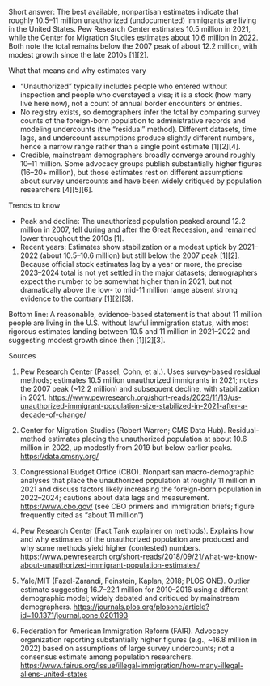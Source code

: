 Short answer: The best available, nonpartisan estimates indicate that roughly 10.5–11 million unauthorized (undocumented) immigrants are living in the United States. Pew Research Center estimates 10.5 million in 2021, while the Center for Migration Studies estimates about 10.6 million in 2022. Both note the total remains below the 2007 peak of about 12.2 million, with modest growth since the late 2010s [1][2].

What that means and why estimates vary
- “Unauthorized” typically includes people who entered without inspection and people who overstayed a visa; it is a stock (how many live here now), not a count of annual border encounters or entries.
- No registry exists, so demographers infer the total by comparing survey counts of the foreign-born population to administrative records and modeling undercounts (the “residual” method). Different datasets, time lags, and undercount assumptions produce slightly different numbers, hence a narrow range rather than a single point estimate [1][2][4].
- Credible, mainstream demographers broadly converge around roughly 10–11 million. Some advocacy groups publish substantially higher figures (16–20+ million), but those estimates rest on different assumptions about survey undercounts and have been widely critiqued by population researchers [4][5][6].

Trends to know
- Peak and decline: The unauthorized population peaked around 12.2 million in 2007, fell during and after the Great Recession, and remained lower throughout the 2010s [1].
- Recent years: Estimates show stabilization or a modest uptick by 2021–2022 (about 10.5–10.6 million) but still below the 2007 peak [1][2]. Because official stock estimates lag by a year or more, the precise 2023–2024 total is not yet settled in the major datasets; demographers expect the number to be somewhat higher than in 2021, but not dramatically above the low- to mid-11 million range absent strong evidence to the contrary [1][2][3].

Bottom line: A reasonable, evidence-based statement is that about 11 million people are living in the U.S. without lawful immigration status, with most rigorous estimates landing between 10.5 and 11 million in 2021–2022 and suggesting modest growth since then [1][2][3].

Sources
1) Pew Research Center (Passel, Cohn, et al.). Uses survey-based residual methods; estimates 10.5 million unauthorized immigrants in 2021; notes the 2007 peak (~12.2 million) and subsequent decline, with stabilization in 2021. https://www.pewresearch.org/short-reads/2023/11/13/us-unauthorized-immigrant-population-size-stabilized-in-2021-after-a-decade-of-change/

2) Center for Migration Studies (Robert Warren; CMS Data Hub). Residual-method estimates placing the unauthorized population at about 10.6 million in 2022, up modestly from 2019 but below earlier peaks. https://data.cmsny.org/

3) Congressional Budget Office (CBO). Nonpartisan macro-demographic analyses that place the unauthorized population at roughly 11 million in 2021 and discuss factors likely increasing the foreign-born population in 2022–2024; cautions about data lags and measurement. https://www.cbo.gov/ (see CBO primers and immigration briefs; figure frequently cited as “about 11 million”)

4) Pew Research Center (Fact Tank explainer on methods). Explains how and why estimates of the unauthorized population are produced and why some methods yield higher (contested) numbers. https://www.pewresearch.org/short-reads/2018/09/21/what-we-know-about-unauthorized-immigrant-population-estimates/

5) Yale/MIT (Fazel-Zarandi, Feinstein, Kaplan, 2018; PLOS ONE). Outlier estimate suggesting 16.7–22.1 million for 2010–2016 using a different demographic model; widely debated and critiqued by mainstream demographers. https://journals.plos.org/plosone/article?id=10.1371/journal.pone.0201193

6) Federation for American Immigration Reform (FAIR). Advocacy organization reporting substantially higher figures (e.g., ~16.8 million in 2022) based on assumptions of large survey undercounts; not a consensus estimate among population researchers. https://www.fairus.org/issue/illegal-immigration/how-many-illegal-aliens-united-states